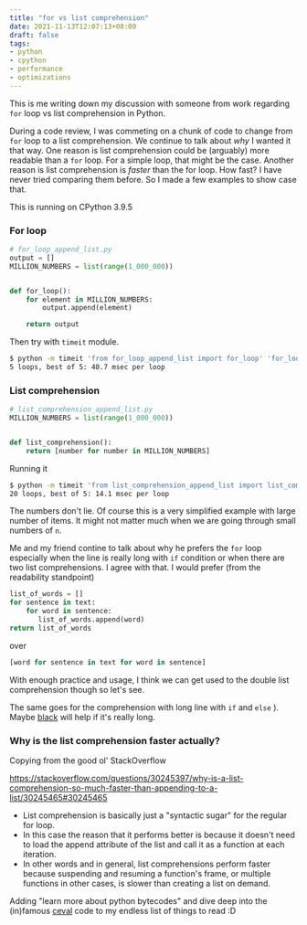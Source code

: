 ```yaml
---
title: "for vs list comprehension"
date: 2021-11-13T12:07:13+08:00
draft: false
tags:
- python
- cpython
- performance
- optimizations
---
```


This is me writing down my discussion with someone from work regarding `for` loop vs list comprehension in Python.

During a code review, I was commeting on a chunk of code to change from `for` loop to a list comprehension.
We continue to talk about _why_ I wanted it that way.
One reason is list comprehension could be (arguably) more readable than a `for` loop. For a simple loop, that might be the case.
Another reason is list comprehension is _faster_ than the for loop. How fast? I have never tried comparing them before.
So I made a few examples to show case that.

This is running on CPython 3.9.5

### For loop
```python
# for_loop_append_list.py          
output = []
MILLION_NUMBERS = list(range(1_000_000))


def for_loop():
    for element in MILLION_NUMBERS:
        output.append(element)

    return output
```

Then try with `timeit` module.

```bash
$ python -m timeit 'from for_loop_append_list import for_loop' 'for_loop()' 
5 loops, best of 5: 40.7 msec per loop  
```

### List comprehension

```python
# list_comprehension_append_list.py 
MILLION_NUMBERS = list(range(1_000_000))


def list_comprehension():
    return [number for number in MILLION_NUMBERS]
```

Running it

```bash
$ python -m timeit 'from list_comprehension_append_list import list_comprehension' 'list_comprehension()'                                  
20 loops, best of 5: 14.1 msec per loop
```

The numbers don't lie.
Of course this is a very simplified example with large number of items. 
It might not matter much when we are going through small numbers of `n`.

Me and my friend contine to talk about why he prefers the `for` loop especially when the line is really long with `if` condition or when there are two list comprehensions.
I agree with that. I would prefer (from the readability standpoint) 
```python
list_of_words = []
for sentence in text:
    for word in sentence:
       list_of_words.append(word)
return list_of_words
```
over

```python
[word for sentence in text for word in sentence] 
```
With enough practice and usage, I think we can get used to the double list comprehension though so let's see.

The same goes for the comprehension with long line with `if` and `else` ). Maybe [black](https://black.readthedocs.io/en/stable/) will help if it's really long.


### Why is the list comprehension faster actually?

Copying from the good ol' StackOverflow

https://stackoverflow.com/questions/30245397/why-is-a-list-comprehension-so-much-faster-than-appending-to-a-list/30245465#30245465

- List comprehension is basically just a "syntactic sugar" for the regular for loop. 
- In this case the reason that it performs better is because it doesn't need to load the append attribute of the list and call it as a function at each iteration. 
- In other words and in general, list comprehensions perform faster because suspending and resuming a function's frame, or multiple functions in other cases, is slower than creating a list on demand.

Adding "learn more about python bytecodes" and dive deep into the (in)famous [ceval](https://github.com/python/cpython/blob/main/Python/ceval.c) code to my endless list of things to read :D